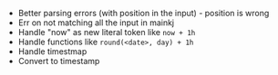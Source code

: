- Better parsing errors (with position in the input) - position is wrong
- Err on not matching all the input in mainkj
- Handle "now" as new literal token like `now + 1h`
- Handle functions like `round(<date>, day) + 1h`
- Handle timestmap
- Convert to timestamp
